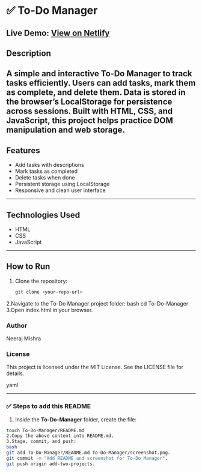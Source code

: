 # ✅ To-Do Manager

**Live Demo:** [View on Netlify](https://to-do-manager-demo.netlify.app/)
---

## Description
A simple and interactive To-Do Manager to track tasks efficiently. Users can add tasks,
mark them as complete, and delete them. Data is stored in the browser’s LocalStorage for
persistence across sessions. Built with HTML, CSS, and JavaScript, this project helps practice
DOM manipulation and web storage.
---

## Features
- Add tasks with descriptions
- Mark tasks as completed
- Delete tasks when done
- Persistent storage using LocalStorage
- Responsive and clean user interface
---

## Technologies Used
- HTML
- CSS
- JavaScript
---

## How to Run
1. Clone the repository:
   ```bash
   git clone <your-repo-url>
2.Navigate to the To-Do Manager project folder:
bash
cd To-Do-Manager
3.Open index.html in your browser.

### Author
Neeraj Mishra

### License
This project is licensed under the MIT License. See the LICENSE file for details.

yaml

---

### ✅ Steps to add this README

1. Inside the **To-Do-Manager** folder, create the file:

```bash
touch To-Do-Manager/README.md
2.Copy the above content into README.md.
3.Stage, commit, and push:
bash
git add To-Do-Manager/README.md To-Do-Manager/screenshot.png.
git commit -m "Add README and screenshot for To-Do Manager".
git push origin add-two-projects.

